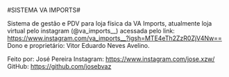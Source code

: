 #SISTEMA VA IMPORTS#

Sistema de gestão e PDV para loja física da VA Imports, atualmente loja virtual pelo instagram (@va_imports__) acessada pelo link: https://www.instagram.com/va_imports__?igsh=MTE4eTh2ZzR0ZjV4Nw==
Dono e proprietário: Vitor Eduardo Neves Avelino.



Feito por: José Pereira
Instagram: https://www.instagram.com/jose.xzw/
GitHub: https://github.com/josebvaz
